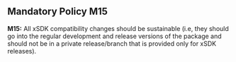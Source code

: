 ## Mandatory Policy M15

**M15:** All xSDK compatibility changes should be sustainable (i.e, they should go into
the regular development and release versions of the package and should not be in a private
release/branch that is provided only for xSDK releases).
